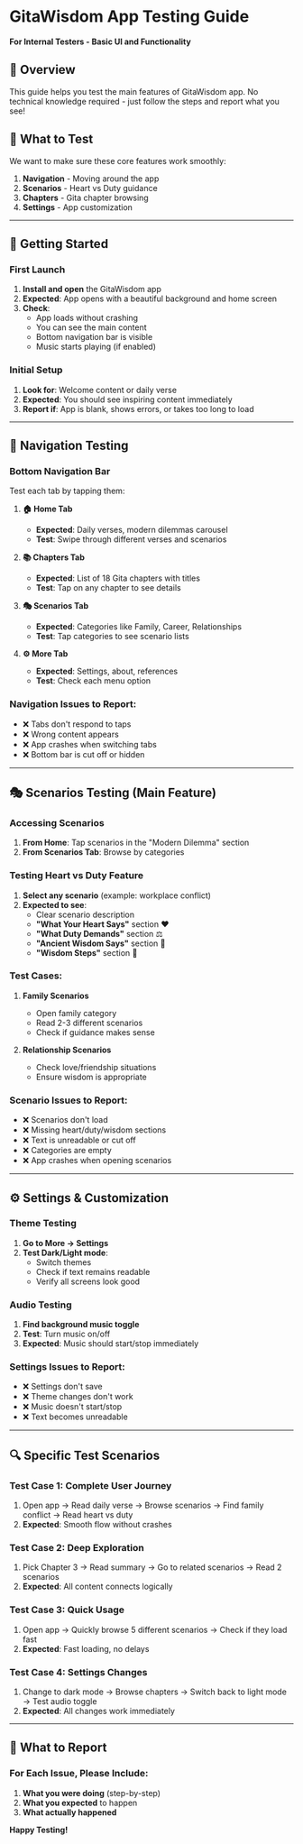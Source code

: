 # GitaWisdom App Testing Guide
**For Internal Testers - Basic UI and Functionality**

## 📱 Overview
This guide helps you test the main features of GitaWisdom app. No technical knowledge required - just follow the steps and report what you see!



## 🎯 What to Test
We want to make sure these core features work smoothly:
1. **Navigation** - Moving around the app
2. **Scenarios** - Heart vs Duty guidance
3. **Chapters** - Gita chapter browsing
4. **Settings** - App customization

---

## 🚀 Getting Started

### First Launch
1. **Install and open** the GitaWisdom app
2. **Expected**: App opens with a beautiful background and home screen
3. **Check**: 
   - App loads without crashing
   - You can see the main content
   - Bottom navigation bar is visible
   - Music starts playing (if enabled)

### Initial Setup
1. **Look for**: Welcome content or daily verse
2. **Expected**: You should see inspiring content immediately
3. **Report if**: App is blank, shows errors, or takes too long to load

---

## 🧭 Navigation Testing

### Bottom Navigation Bar
Test each tab by tapping them:

1. **🏠 Home Tab**
   - **Expected**: Daily verses, modern dilemmas carousel
   - **Test**: Swipe through different verses and scenarios

2. **📚 Chapters Tab**
   - **Expected**: List of 18 Gita chapters with titles
   - **Test**: Tap on any chapter to see details

3. **🎭 Scenarios Tab**
   - **Expected**: Categories like Family, Career, Relationships
   - **Test**: Tap categories to see scenario lists

4. **⚙️ More Tab**
   - **Expected**: Settings, about, references
   - **Test**: Check each menu option

### Navigation Issues to Report:
- ❌ Tabs don't respond to taps
- ❌ Wrong content appears
- ❌ App crashes when switching tabs
- ❌ Bottom bar is cut off or hidden

---

## 🎭 Scenarios Testing (Main Feature)

### Accessing Scenarios
1. **From Home**: Tap scenarios in the "Modern Dilemma" section
2. **From Scenarios Tab**: Browse by categories

### Testing Heart vs Duty Feature
1. **Select any scenario** (example: workplace conflict)
2. **Expected to see**:
   - Clear scenario description
   - **"What Your Heart Says"** section ❤️
   - **"What Duty Demands"** section ⚖️
   - **"Ancient Wisdom Says"** section 📖
   - **"Wisdom Steps"** section 📝

### Test Cases:
1. **Family Scenarios**
   - Open family category
   - Read 2-3 different scenarios
   - Check if guidance makes sense

2. **Relationship Scenarios**
   - Check love/friendship situations
   - Ensure wisdom is appropriate

### Scenario Issues to Report:
- ❌ Scenarios don't load
- ❌ Missing heart/duty/wisdom sections
- ❌ Text is unreadable or cut off
- ❌ Categories are empty
- ❌ App crashes when opening scenarios
---
## ⚙️ Settings & Customization

### Theme Testing
1. **Go to More → Settings**
2. **Test Dark/Light mode**:
   - Switch themes
   - Check if text remains readable
   - Verify all screens look good

### Audio Testing
1. **Find background music toggle**
2. **Test**: Turn music on/off
3. **Expected**: Music should start/stop immediately


### Settings Issues to Report:
- ❌ Settings don't save
- ❌ Theme changes don't work
- ❌ Music doesn't start/stop
- ❌ Text becomes unreadable

---

## 🔍 Specific Test Scenarios

### Test Case 1: Complete User Journey
1. Open app → Read daily verse → Browse scenarios → Find family conflict → Read heart vs duty 
2. **Expected**: Smooth flow without crashes

### Test Case 2: Deep Exploration
1. Pick Chapter 3 → Read summary →  Go to related scenarios → Read 2 scenarios 
2. **Expected**: All content connects logically

### Test Case 3: Quick Usage
1. Open app → Quickly browse 5 different scenarios → Check if they load fast
2. **Expected**: Fast loading, no delays

### Test Case 4: Settings Changes
1. Change to dark mode → Browse chapters → Switch back to light mode → Test audio toggle
2. **Expected**: All changes work immediately
---

## 📝 What to Report

### For Each Issue, Please Include:
1. **What you were doing** (step-by-step)
2. **What you expected** to happen
3. **What actually happened**

**Happy Testing!** 
